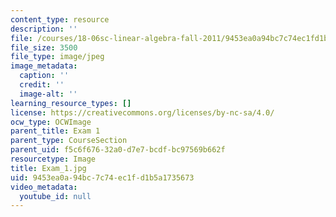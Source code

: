 ```yaml
---
content_type: resource
description: ''
file: /courses/18-06sc-linear-algebra-fall-2011/9453ea0a94bc7c74ec1fd1b5a1735673_Exam_1.jpg
file_size: 3500
file_type: image/jpeg
image_metadata:
  caption: ''
  credit: ''
  image-alt: ''
learning_resource_types: []
license: https://creativecommons.org/licenses/by-nc-sa/4.0/
ocw_type: OCWImage
parent_title: Exam 1
parent_type: CourseSection
parent_uid: f5c6f676-32a0-d7e7-bcdf-bc97569b662f
resourcetype: Image
title: Exam_1.jpg
uid: 9453ea0a-94bc-7c74-ec1f-d1b5a1735673
video_metadata:
  youtube_id: null
---
```

